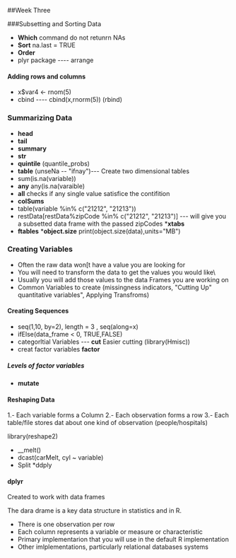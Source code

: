 ##Week Three

###Subsetting and Sorting Data
  * __Which__ command do not retunrn NAs
  * __Sort__ na.last = TRUE
  * __Order__ 
  * plyr package ---- arrange
  
#### Adding rows and columns
  * x$var4 <- rnom(5)
  * cbind ---- cbind(x,rnorm(5))   (rbind)
  
### Summarizing Data
  * __head__
  * __tail__
  * __summary__
  * __str__
  * __quintile__ (quantile_probs)
  * __table__ (unseNa -- "ifnay")--- Create two dimensional tables
  * sum(is.na(variable))
  * __any__  any(is.na(varaible)
  * __all__ checks if any single value satisfice the contifition
  * __colSums__
  * table(variable %in% c("21212", "21213"))
  * restData[restData%zipCode %in% c("21212", "21213")] --- will give you a subsetted data frame with the passed zipCodes
  *__xtabs__
  * __ftables__
  *__object.size__  print(object.size(data),units="MB")
  
  ### Creating Variables
   * Often the raw data won[t have a value you are looking for
   * You will need to transform the data to get the values you would like\
   * Usually you will add those values to the data Frames you are working on
   * Common Variables to create (missingness indicators, "Cutting Up" quantitative variables", Applying Transfroms)
   
 #### Creating Sequences
  * seq(1,10, by=2), length = 3 , seq(along=x)
  * ifElse(data_frame < 0, TRUE,FALSE)
  * categorltial Variables --- __cut__
 Easier cutting (library(Hmisc))
  * creat factor variables __factor__
  
 ##### Levels of factor variables
 * __mutate__
 
 #### Reshaping Data
  1.- Each variable forms a Column
  2.- Each observation forms a row
  3.- Each table/file stores dat about one kind of observation (people/hospitals)
  
  library(reshape2)
  * __melt()
  * dcast(carMelt, cyl ~ variable)
  * Split
  *ddply
  
#### dplyr
Created to work with data frames

The dara drame is a key data structure in statistics and in R.
 * There is one observation per row
 * Each column represents a variable or measure or characteristic
 * Primary implementarion that you will use in the default R implementation
 * Other imlplementations, particularly relational databases systems
